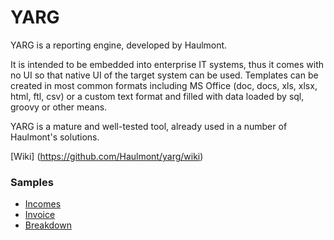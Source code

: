 YARG
====

YARG is a reporting engine, developed by Haulmont. 

It is intended to be embedded into enterprise IT systems, thus it comes with no UI so that native UI of the target system can be used. Templates can be created in most common formats including MS Office (doc, docs, xls, xlsx, html, ftl, csv)  or a custom text format and filled with data loaded by sql, groovy or other means.

YARG is a mature and well-tested tool, already used in a number of Haulmont's solutions.

[Wiki] (https://github.com/Haulmont/yarg/wiki)

### Samples

  * [Incomes](/core/test/sample/incomes/IncomesTest.java)
  * [Invoice](/core/test/sample/invoice/InvoiceTest.java)
  * [Breakdown](/core/test/sample/financedetails/BreakdownTest.java)
